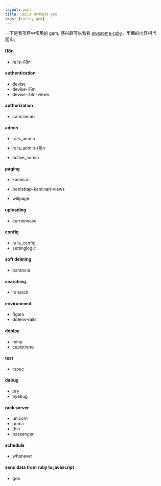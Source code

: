 ```yaml
---
layout: post
title: Rails 中常用的 gem
tags: [rails, gem]
---
```


一下是我项目中常用的 gem, 感兴趣可以看看 [awesome-ruby](https://github.com/markets/awesome-ruby)，里面的内容相当翔实。

#### i18n

* rails-i18n

#### authentication

* devise
* devise-i18n
* devise-i18n-views

#### authorization

* cancancan

#### admin

* rails_amdin
* rails_admin-i18n

* active_admin

#### paging

* kaminari
* bootstrap-kaminari-views

* willpage

#### uploading

* carrierwave

#### config

* rails_config
* settinglogic

#### soft deleting

* paranoia

#### searching

* ransack

#### environment

* figaro
* dotenv-rails

#### deploy

* mina
* capistrano

#### test

* rspec

#### debug

* pry
* byebug

#### rack server

* unicorn
* puma
* thin
* passenger

#### schedule

* whenever

#### send data from ruby to javascript

* gon
